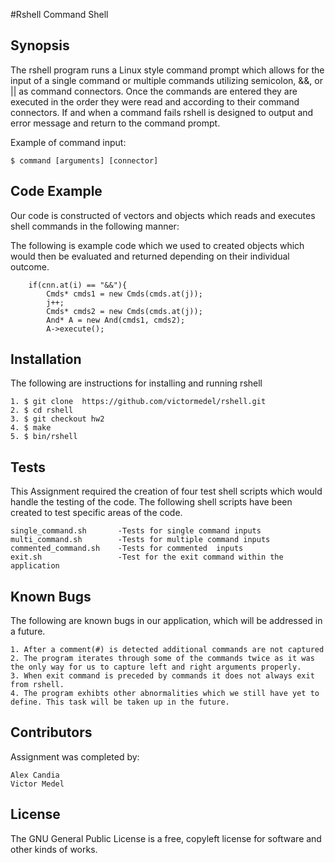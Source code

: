 #Rshell Command Shell

## Synopsis

The rshell program runs a Linux style command prompt which allows for the input of a single command or multiple commands utilizing semicolon, &&, or || as command connectors. Once the commands are entered they are executed in the order they were read and according to their command connectors. If and when a command fails rshell is designed to output and error message and return to the command prompt.

Example of command input:

```
$ command [arguments] [connector]
```

## Code Example

Our code is constructed of vectors and objects which reads and executes shell commands in the following manner:

The following is example code which we used to created objects which would then be evaluated and returned depending on their individual outcome.
```
	if(cnn.at(i) == "&&"){
        Cmds* cmds1 = new Cmds(cmds.at(j));
        j++;
        Cmds* cmds2 = new Cmds(cmds.at(j));
        And* A = new And(cmds1, cmds2);
        A->execute();
```

## Installation

The following are instructions for installing and running rshell
```
1. $ git clone  https://github.com/victormedel/rshell.git
2. $ cd rshell
3. $ git checkout hw2
4. $ make
5. $ bin/rshell
```

## Tests

This Assignment required the creation of four test shell scripts which would handle the testing of the code. The following shell scripts have been created to test specific areas of the code.
```
single_command.sh	 	-Tests for single command inputs	
multi_command.sh		-Tests for multiple command inputs
commented_command.sh	-Tests for commented  inputs
exit.sh					-Test for the exit command within the application
```

## Known Bugs

The following are known bugs in our application, which will be addressed in a future.
```
1. After a comment(#) is detected additional commands are not captured
2. The program iterates through some of the commands twice as it was the only way for us to capture left and right arguments properly.
3. When exit command is preceded by commands it does not always exit from rshell.
4. The program exhibts other abnormalities which we still have yet to define. This task will be taken up in the future.
```

## Contributors

Assignment was completed by:
```
Alex Candia
Victor Medel
```

## License

The GNU General Public License is a free, copyleft license for software and other kinds of works.